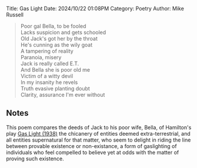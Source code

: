 Title: Gas Light
Date: 2024/10/22 01:08PM
Category: Poetry
Author: Mike Russell

> Poor gal Bella, to be fooled<br>
> Lacks suspicion and gets schooled<br>
> Old Jack's got her by the throat<br>
> He's cunning as the wily goat<br>
> A tampering of reality<br>
> Paranoia, misery<br>
> Jack is really called E.T.<br>
> And Bella she is poor old me<br>
> Victim of a witty devil<br>
> In my insanity he revels<br>
> Truth evasive planting doubt<br>
> Clarity, assurance I'm ever without

## Notes

This poem compares the deeds of Jack to his poor wife, Bella, of Hamilton's play [Gas Light (1938)](https://en.wikipedia.org/wiki/Gas_Light) the chicanery of entities deemed extra-terrestrial, and all entities supernatural for that matter, who seem to delight in riding the line between provable existence or non-existance, a form of gaslighting of individuals who feel compelled to believe yet at odds with the matter of proving such existence.
